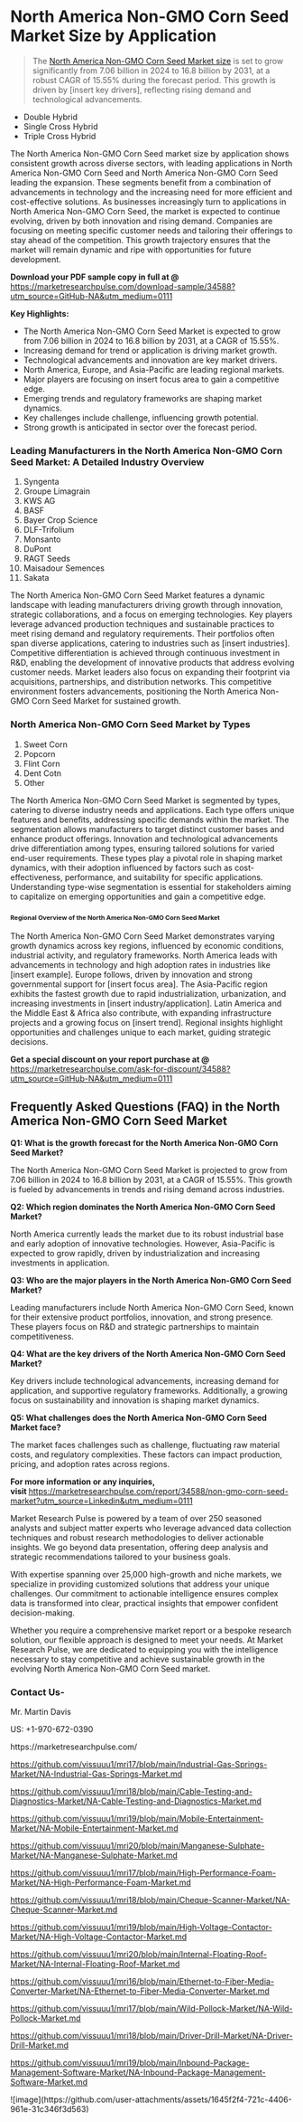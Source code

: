 <h1>North America Non-GMO Corn Seed Market&nbsp;Size by Application</h1><blockquote><p>The <a href="https://marketresearchpulse.com/download-sample/34588?utm_source=GitHub-NA&amp;utm_medium=0111">North America Non-GMO Corn Seed Market size</a> is set to grow significantly from 7.06 billion in 2024 to 16.8 billion by 2031, at a robust CAGR of 15.55% during the forecast period. This growth is driven by [insert key drivers], reflecting rising demand and technological advancements.</p></blockquote><ul><li>Double Hybrid<li> Single Cross Hybrid<li> Triple Cross Hybrid</li></ul><p>The North America Non-GMO Corn Seed market size by application shows consistent growth across diverse sectors, with leading applications in North America Non-GMO Corn Seed and North America Non-GMO Corn Seed leading the expansion. These segments benefit from a combination of advancements in technology and the increasing need for more efficient and cost-effective solutions. As businesses increasingly turn to applications in North America Non-GMO Corn Seed, the market is expected to continue evolving, driven by both innovation and rising demand. Companies are focusing on meeting specific customer needs and tailoring their offerings to stay ahead of the competition. This growth trajectory ensures that the market will remain dynamic and ripe with opportunities for future development.</p><p><strong>Download your PDF sample copy in full at @ </strong><a href="https://marketresearchpulse.com/download-sample/34588?utm_source=GitHub-NA&amp;utm_medium=0111">https://marketresearchpulse.com/download-sample/34588?utm_source=GitHub-NA&amp;utm_medium=0111</a></p><p><strong>Key Highlights: </strong></p><ul><li>The North America Non-GMO Corn Seed Market is expected to grow from 7.06 billion in 2024 to 16.8 billion by 2031, at a CAGR of 15.55%.</li><li>Increasing demand for trend or application is driving market growth.</li><li>Technological advancements and innovation are key market drivers.</li><li>North America, Europe, and Asia-Pacific are leading regional markets.</li><li>Major players are focusing on insert focus area to gain a competitive edge.</li><li>Emerging trends and regulatory frameworks are shaping market dynamics.</li><li>Key challenges include challenge, influencing growth potential.</li><li>Strong growth is anticipated in sector over the forecast period.</li></ul><h3>Leading Manufacturers in the North America Non-GMO Corn Seed Market: A Detailed Industry Overview</h3><ol><li>Syngenta</li><li>Groupe Limagrain</li><li>KWS AG</li><li>BASF</li><li>Bayer Crop Science</li><li>DLF-Trifolium</li><li>Monsanto</li><li>DuPont</li><li>RAGT Seeds</li><li>Maisadour Semences</li><li>Sakata</li></ol><div class="flex max-w-full flex-col flex-grow"><div class="min-h-8 text-message flex w-full flex-col items-end gap-2 whitespace-normal break-words [.text-message+&amp;]:mt-5" dir="auto" data-message-author-role="assistant" data-message-id="fd8432e4-4910-450d-b182-61b7bfb0a01f" data-message-model-slug="gpt-4o"><div class="flex w-full flex-col gap-1 empty:hidden first:pt-[3px]"><div class="markdown prose w-full break-words dark:prose-invert light"><p>The North America Non-GMO Corn Seed Market features a dynamic landscape with leading manufacturers driving growth through innovation, strategic collaborations, and a focus on emerging technologies. Key players leverage advanced production techniques and sustainable practices to meet rising demand and regulatory requirements. Their portfolios often span diverse applications, catering to industries such as [insert industries]. Competitive differentiation is achieved through continuous investment in R&amp;D, enabling the development of innovative products that address evolving customer needs. Market leaders also focus on expanding their footprint via acquisitions, partnerships, and distribution networks. This competitive environment fosters advancements, positioning the North America Non-GMO Corn Seed Market for sustained growth.</p></div></div></div></div><h3>North America Non-GMO Corn Seed Market by Types</h3><ol><li>Sweet Corn<li> Popcorn<li> Flint Corn<li> Dent Cotn<li> Other</li></ol><div class="flex max-w-full flex-col flex-grow"><div class="min-h-8 text-message flex w-full flex-col items-end gap-2 whitespace-normal break-words [.text-message+&amp;]:mt-5" dir="auto" data-message-author-role="assistant" data-message-id="084470be-0bb7-4664-bddf-5156b4f41249" data-message-model-slug="gpt-4o-mini"><div class="flex w-full flex-col gap-1 empty:hidden first:pt-[3px]"><div class="markdown prose w-full break-words dark:prose-invert light"><p>The North America Non-GMO Corn Seed Market is segmented by types, catering to diverse industry needs and applications. Each type offers unique features and benefits, addressing specific demands within the market. The segmentation allows manufacturers to target distinct customer bases and enhance product offerings. Innovation and technological advancements drive differentiation among types, ensuring tailored solutions for varied end-user requirements. These types play a pivotal role in shaping market dynamics, with their adoption influenced by factors such as cost-effectiveness, performance, and suitability for specific applications. Understanding type-wise segmentation is essential for stakeholders aiming to capitalize on emerging opportunities and gain a competitive edge.</p></div></div></div></div><h3><span style="font-size: 11px;">Regional Overview of the North America Non-GMO Corn Seed Market</span></h3><div class="flex max-w-full flex-col flex-grow"><div class="min-h-8 text-message flex w-full flex-col items-end gap-2 whitespace-normal break-words [.text-message+&amp;]:mt-5" dir="auto" data-message-author-role="assistant" data-message-id="e9038762-ce64-4e30-91c9-9bd413514231" data-message-model-slug="gpt-4o-mini"><div class="flex w-full flex-col gap-1 empty:hidden first:pt-[3px]"><div class="markdown prose w-full break-words dark:prose-invert light"><p>The North America Non-GMO Corn Seed Market demonstrates varying growth dynamics across key regions, influenced by economic conditions, industrial activity, and regulatory frameworks. North America leads with advancements in technology and high adoption rates in industries like [insert example]. Europe follows, driven by innovation and strong governmental support for [insert focus area]. The Asia-Pacific region exhibits the fastest growth due to rapid industrialization, urbanization, and increasing investments in [insert industry/application]. Latin America and the Middle East &amp; Africa also contribute, with expanding infrastructure projects and a growing focus on [insert trend]. Regional insights highlight opportunities and challenges unique to each market, guiding strategic decisions.</p></div></div></div></div><p><strong>Get a special discount on your report purchase at @ </strong><a href="https://marketresearchpulse.com/ask-for-discount/34588?utm_source=GitHub-NA&amp;utm_medium=0111">https://marketresearchpulse.com/ask-for-discount/34588?utm_source=GitHub-NA&amp;utm_medium=0111</a></p><h2>Frequently Asked Questions (FAQ) in the North America Non-GMO Corn Seed Market</h2><p><strong>Q1: What is the growth forecast for the North America Non-GMO Corn Seed Market?</strong></p><p>The North America Non-GMO Corn Seed Market is projected to grow from 7.06 billion in 2024 to 16.8 billion by 2031, at a CAGR of 15.55%. This growth is fueled by advancements in trends and rising demand across industries.</p><p><strong>Q2: Which region dominates the North America Non-GMO Corn Seed Market?</strong></p><p>North America currently leads the market due to its robust industrial base and early adoption of innovative technologies. However, Asia-Pacific is expected to grow rapidly, driven by industrialization and increasing investments in application.</p><p><strong>Q3: Who are the major players in the North America Non-GMO Corn Seed Market?</strong></p><p>Leading manufacturers include North America Non-GMO Corn Seed, known for their extensive product portfolios, innovation, and strong presence. These players focus on R&amp;D and strategic partnerships to maintain competitiveness.</p><p><strong>Q4: What are the key drivers of the North America Non-GMO Corn Seed Market?</strong></p><p>Key drivers include technological advancements, increasing demand for application, and supportive regulatory frameworks. Additionally, a growing focus on sustainability and innovation is shaping market dynamics.</p><p><strong>Q5: What challenges does the North America Non-GMO Corn Seed Market face?</strong></p><p>The market faces challenges such as challenge, fluctuating raw material costs, and regulatory complexities. These factors can impact production, pricing, and adoption rates across regions.</p><p><strong>For more information or any inquiries, visit&nbsp;</strong><a href="https://marketresearchpulse.com/report/34588/non-gmo-corn-seed-market?utm_source=Linkedin&utm_medium=0111">https://marketresearchpulse.com/report/34588/non-gmo-corn-seed-market?utm_source=Linkedin&utm_medium=0111</a></p><p>Market Research Pulse is powered by a team of over 250 seasoned analysts and subject matter experts who leverage advanced data collection techniques and robust research methodologies to deliver actionable insights. We go beyond data presentation, offering deep analysis and strategic recommendations tailored to your business goals.</p><p>With expertise spanning over 25,000 high-growth and niche markets, we specialize in providing customized solutions that address your unique challenges. Our commitment to actionable intelligence ensures complex data is transformed into clear, practical insights that empower confident decision-making.</p><p>Whether you require a comprehensive market report or a bespoke research solution, our flexible approach is designed to meet your needs. At Market Research Pulse, we are dedicated to equipping you with the intelligence necessary to stay competitive and achieve sustainable growth in the evolving North America Non-GMO Corn Seed market.</p><h3><strong>Contact Us-</strong></h3><p>Mr. Martin Davis</p><p>US: +1-970-672-0390</p><p>https://marketresearchpulse.com/</p><p><a href="https://github.com/vissuuu1/mri17/blob/main/Industrial-Gas-Springs-Market/NA-Industrial-Gas-Springs-Market.md">https://github.com/vissuuu1/mri17/blob/main/Industrial-Gas-Springs-Market/NA-Industrial-Gas-Springs-Market.md</a></p><p><a href="https://github.com/vissuuu1/mri18/blob/main/Cable-Testing-and-Diagnostics-Market/NA-Cable-Testing-and-Diagnostics-Market.md">https://github.com/vissuuu1/mri18/blob/main/Cable-Testing-and-Diagnostics-Market/NA-Cable-Testing-and-Diagnostics-Market.md</a></p><p><a href="https://github.com/vissuuu1/mri19/blob/main/Mobile-Entertainment-Market/NA-Mobile-Entertainment-Market.md">https://github.com/vissuuu1/mri19/blob/main/Mobile-Entertainment-Market/NA-Mobile-Entertainment-Market.md</a></p><p><a href="https://github.com/vissuuu1/mri20/blob/main/Manganese-Sulphate-Market/NA-Manganese-Sulphate-Market.md">https://github.com/vissuuu1/mri20/blob/main/Manganese-Sulphate-Market/NA-Manganese-Sulphate-Market.md</a></p><p><a href="https://github.com/vissuuu1/mri17/blob/main/High-Performance-Foam-Market/NA-High-Performance-Foam-Market.md">https://github.com/vissuuu1/mri17/blob/main/High-Performance-Foam-Market/NA-High-Performance-Foam-Market.md</a></p><p><a href="https://github.com/vissuuu1/mri18/blob/main/Cheque-Scanner-Market/NA-Cheque-Scanner-Market.md">https://github.com/vissuuu1/mri18/blob/main/Cheque-Scanner-Market/NA-Cheque-Scanner-Market.md</a></p><p><a href="https://github.com/vissuuu1/mri19/blob/main/High-Voltage-Contactor-Market/NA-High-Voltage-Contactor-Market.md">https://github.com/vissuuu1/mri19/blob/main/High-Voltage-Contactor-Market/NA-High-Voltage-Contactor-Market.md</a></p><p><a href="https://github.com/vissuuu1/mri20/blob/main/Internal-Floating-Roof-Market/NA-Internal-Floating-Roof-Market.md">https://github.com/vissuuu1/mri20/blob/main/Internal-Floating-Roof-Market/NA-Internal-Floating-Roof-Market.md</a></p><p><a href="https://github.com/vissuuu1/mri16/blob/main/Ethernet-to-Fiber-Media-Converter-Market/NA-Ethernet-to-Fiber-Media-Converter-Market.md">https://github.com/vissuuu1/mri16/blob/main/Ethernet-to-Fiber-Media-Converter-Market/NA-Ethernet-to-Fiber-Media-Converter-Market.md</a></p><p><a href="https://github.com/vissuuu1/mri17/blob/main/Wild-Pollock-Market/NA-Wild-Pollock-Market.md">https://github.com/vissuuu1/mri17/blob/main/Wild-Pollock-Market/NA-Wild-Pollock-Market.md</a></p><p><a href="https://github.com/vissuuu1/mri18/blob/main/Driver-Drill-Market/NA-Driver-Drill-Market.md">https://github.com/vissuuu1/mri18/blob/main/Driver-Drill-Market/NA-Driver-Drill-Market.md</a></p><p><a href="https://github.com/vissuuu1/mri19/blob/main/Inbound-Package-Management-Software-Market/NA-Inbound-Package-Management-Software-Market.md">https://github.com/vissuuu1/mri19/blob/main/Inbound-Package-Management-Software-Market/NA-Inbound-Package-Management-Software-Market.md</a></p>
![image](https://github.com/user-attachments/assets/1645f2f4-721c-4406-961e-31c346f3d563)
